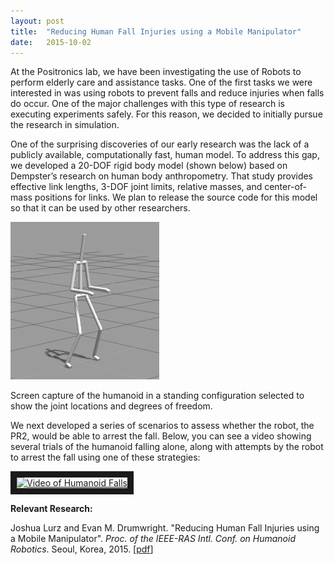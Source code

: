 ```yaml
---
layout: post
title:  "Reducing Human Fall Injuries using a Mobile Manipulator"
date:   2015-10-02
---
```


<p class="intro"><span class="dropcap">A</span>t the Positronics lab, we have been investigating the use of Robots to perform elderly care and assistance tasks. One of the first tasks we were interested in was using robots to prevent falls and reduce injuries when falls do occur. One of the major challenges with this type of research is executing experiments safely. For this reason, we decided to initially pursue the research in simulation.</p>

<p>One of the surprising discoveries of our early research was the lack of a publicly available, computationally fast, human model. To address this gap, we developed a 20-DOF rigid body model (shown below) based on Dempster’s research on human body anthropometry. That study provides effective link lengths, 3-DOF joint limits, relative masses, and center-of-mass positions for links. We plan to release the source code for this model so that it can be used by other researchers.

![Humanoid](../assets/img/humanoid.png)
<p>Screen capture of the humanoid in a standing configuration selected to show the joint locations and degrees of freedom.

<p>We next developed a series of scenarios to assess whether the robot, the PR2, would be able to arrest the fall. Below, you can see a video showing several trials of the humanoid falling alone, along with attempts by the robot to arrest the fall using one of these strategies:

<a href="http://www.youtube.com/watch?feature=player_embedded&v=UOkgcJ5eZDk
" target="_blank"><img src="http://img.youtube.com/vi/UOkgcJ5eZDk/0.jpg" 
alt="Video of Humanoid Falls" width="400" border="10" /></a>

<b>Relevant Research:</b>

Joshua Lurz and Evan M. Drumwright. "Reducing Human Fall Injuries using a Mobile Manipulator". <i>Proc. of the IEEE-RAS Intl. Conf. on Humanoid Robotics</i>. Seoul, Korea, 2015. [<a href="assets/pdfs/humanoids-2015.pdf">pdf</a>]
